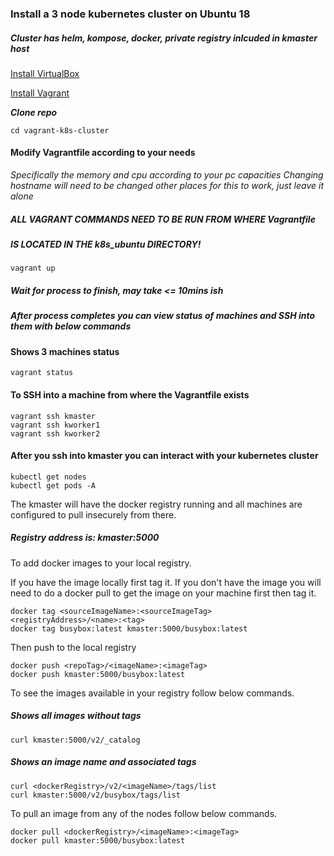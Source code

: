 ### Install a 3 node kubernetes cluster on Ubuntu 18
##### *Cluster has helm, kompose, docker, private registry inlcuded in kmaster host*

[Install VirtualBox](https://www.virtualbox.org/wiki/Downloads)

[Install Vagrant](https://learn.hashicorp.com/tutorials/vagrant/getting-started-install)

***Clone repo***

```
cd vagrant-k8s-cluster
```

#### Modify Vagrantfile according to your needs
*Specifically the memory and cpu according to your pc capacities*
*Changing hostname will need to be changed other places for this to work, just leave it alone*

##### ALL VAGRANT COMMANDS NEED TO BE RUN FROM WHERE Vagrantfile 
##### IS LOCATED IN THE k8s_ubuntu DIRECTORY!

```
vagrant up
```

##### Wait for process to finish, may take <= 10mins ish

##### After process completes you can view status of machines and SSH into them with below commands


#### Shows 3 machines status
```
vagrant status
```

#### To SSH into a machine from where the Vagrantfile exists
```
vagrant ssh kmaster
vagrant ssh kworker1
vagrant ssh kworker2
```

#### After you ssh into kmaster you can interact with your kubernetes cluster
```
kubectl get nodes
kubectl get pods -A
```

The kmaster will have the docker registry running and all machines are configured to pull
insecurely from there. 
##### Registry address is: kmaster:5000

To add docker images to your local registry.

If you have the image locally first tag it. If you don't have the image you will need to do a docker pull to get the image on your machine first then tag it.

```
docker tag <sourceImageName>:<sourceImageTag> <registryAddress>/<name>:<tag>
docker tag busybox:latest kmaster:5000/busybox:latest
```

Then push to the local registry
```
docker push <repoTag>/<imageName>:<imageTag>
docker push kmaster:5000/busybox:latest
```

To see the images available in your registry follow below commands.

##### Shows all images without tags
```
curl kmaster:5000/v2/_catalog
```

##### Shows an image name and associated tags
```
curl <dockerRegistry>/v2/<imageName>/tags/list
curl kmaster:5000/v2/busybox/tags/list
```

To pull an image from any of the nodes follow below commands.

```
docker pull <dockerRegistry>/<imageName>:<imageTag>
docker pull kmaster:5000/busybox:latest
```
